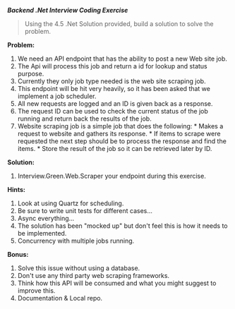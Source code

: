 ***Backend _.Net_ Interview Coding Exercise***

> Using the 4.5 .Net Solution provided, build a solution to solve the problem.

**Problem:**
  1. We need an API endpoint that has the ability to post a new Web site job.
  2. The Api will process this job and return a id for lookup and status purpose.
  3. Currently they only job type needed is the web site scraping job.
  4. This endpoint will be hit very heavily, so it has been asked that we implement a job scheduler.
  5. All new requests are logged and an ID is given back as a response.
  6. The request ID can be used to check the current status of the job running and return back the   results of the job.
  7. Website scraping job is a simple job that does the following:
    * Makes a request to website and gathers its response.
    * If items to scrape were requested the next step should be to process the response and find the items.
    * Store the result of the job so it can be retrieved later by ID.

**Solution:**
  1. Interview.Green.Web.Scraper your endpoint during this exercise.

**Hints:**
  1. Look at using Quartz for scheduling.
  2. Be sure to write unit tests for different cases...
  3. Async everything...
  4. The solution has been "mocked up" but don't feel this is how it needs to be implemented.
  5. Concurrency with multiple jobs running.

**Bonus:**
  1. Solve this issue without using a database.
  2. Don't use any third party web scraping frameworks.
  3. Think how this API will be consumed and what you might suggest to improve this.
  4. Documentation & Local repo.
